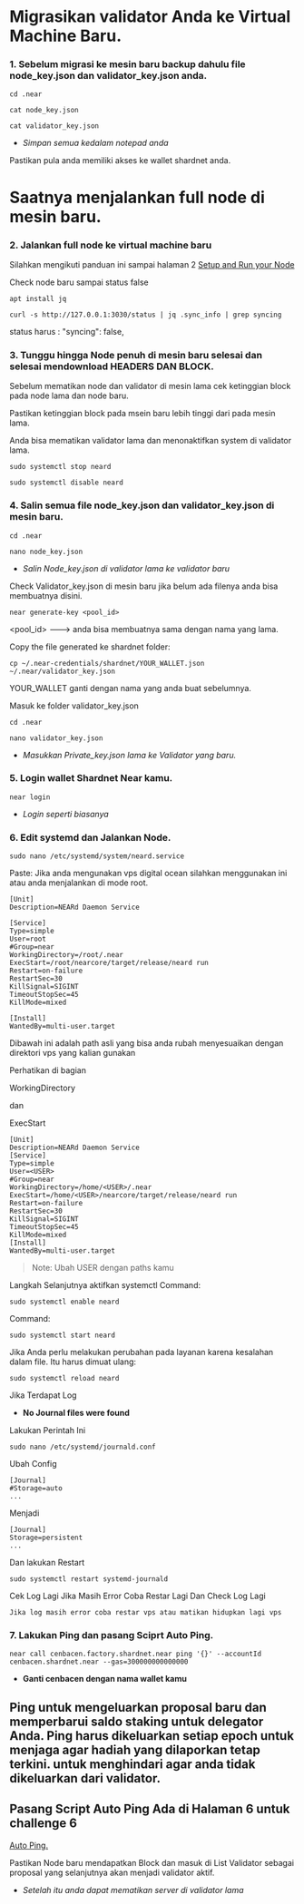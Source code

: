 # Migrasikan validator Anda ke Virtual Machine Baru.

### 1. Sebelum migrasi ke mesin baru backup dahulu file node_key.json dan validator_key.json anda.
````
cd .near
````
````
cat node_key.json
````
````
cat validator_key.json 
````
* *Simpan semua kedalam notepad anda*

Pastikan pula anda memiliki akses ke wallet shardnet anda.


# Saatnya menjalankan full node di mesin baru.

### 2. Jalankan full node ke virtual machine baru

Silahkan mengikuti panduan ini sampai halaman 2 [Setup and Run your Node](./Halaman_1.md)

Check node baru sampai status false
````
apt install jq
````
````
curl -s http://127.0.0.1:3030/status | jq .sync_info | grep syncing
````
status harus : "syncing": false,

### 3. Tunggu hingga Node penuh di mesin baru selesai dan selesai mendownload HEADERS DAN BLOCK.

Sebelum mematikan node dan validator di mesin lama cek ketinggian block pada node lama dan node baru.

Pastikan ketinggian block pada msein baru lebih tinggi dari pada mesin lama.

Anda bisa mematikan validator lama dan menonaktifkan system di validator lama.
````
sudo systemctl stop neard
````
````
sudo systemctl disable neard
````
### 4. Salin semua file node_key.json dan validator_key.json di mesin baru.
````
cd .near
````
````
nano node_key.json
````
* *Salin Node_key.json di validator lama ke validator baru*

Check Validator_key.json di mesin baru jika belum ada filenya anda bisa membuatnya disini.
````
near generate-key <pool_id>
````
<pool_id> ---> anda bisa membuatnya sama dengan nama yang lama.

Copy the file generated ke shardnet folder:
````
cp ~/.near-credentials/shardnet/YOUR_WALLET.json ~/.near/validator_key.json
````
YOUR_WALLET ganti dengan nama yang anda buat sebelumnya.

Masuk ke folder validator_key.json
````
cd .near
````
````
nano validator_key.json
````
* *Masukkan Private_key.json lama ke Validator yang baru.*

### 5. Login wallet Shardnet Near kamu.
````
near login
````
* *Login seperti biasanya*

### 6. Edit systemd dan Jalankan Node.

````
sudo nano /etc/systemd/system/neard.service
````
Paste:
Jika anda mengunakan vps digital ocean silahkan menggunakan ini atau anda menjalankan di mode root.
````
[Unit]
Description=NEARd Daemon Service

[Service]
Type=simple
User=root
#Group=near
WorkingDirectory=/root/.near
ExecStart=/root/nearcore/target/release/neard run
Restart=on-failure
RestartSec=30
KillSignal=SIGINT
TimeoutStopSec=45
KillMode=mixed

[Install]
WantedBy=multi-user.target
````
Dibawah ini adalah path asli yang bisa anda rubah menyesuaikan dengan direktori vps yang kalian gunakan

Perhatikan di bagian 

WorkingDirectory

dan

ExecStart
````
[Unit]
Description=NEARd Daemon Service
[Service]
Type=simple
User=<USER>
#Group=near
WorkingDirectory=/home/<USER>/.near
ExecStart=/home/<USER>/nearcore/target/release/neard run
Restart=on-failure
RestartSec=30
KillSignal=SIGINT
TimeoutStopSec=45
KillMode=mixed
[Install]
WantedBy=multi-user.target
````
> Note: Ubah USER dengan paths kamu

Langkah Selanjutnya aktifkan systemctl
Command:
````
sudo systemctl enable neard
````
Command:
````
sudo systemctl start neard
````
Jika Anda perlu melakukan perubahan pada layanan karena kesalahan dalam file. Itu harus dimuat ulang:
````
sudo systemctl reload neard
````

Jika Terdapat Log

* **No Journal files were found**

Lakukan Perintah Ini
````
sudo nano /etc/systemd/journald.conf
````
Ubah Config
````
[Journal]
#Storage=auto
...
````
Menjadi 
````
[Journal]
Storage=persistent
...
````
Dan lakukan Restart 
````
sudo systemctl restart systemd-journald
````
Cek Log Lagi Jika Masih Error Coba Restar Lagi Dan Check Log Lagi

`Jika log masih error coba restar vps atau matikan hidupkan lagi vps `

### 7. Lakukan Ping dan pasang Sciprt Auto Ping.
````
near call cenbacen.factory.shardnet.near ping '{}' --accountId cenbacen.shardnet.near --gas=300000000000000
````
* **Ganti cenbacen dengan nama wallet kamu**

## Ping untuk mengeluarkan proposal baru dan memperbarui saldo staking untuk delegator Anda. Ping harus dikeluarkan setiap epoch untuk menjaga agar hadiah yang dilaporkan tetap terkini. untuk menghindari agar anda tidak dikeluarkan dari validator.

## Pasang Script Auto Ping Ada di Halaman 6 untuk challenge 6
[Auto Ping.](./Halaman_6.md)

Pastikan Node baru mendapatkan Block dan masuk di List Validator sebagai proposal yang selanjutnya akan menjadi validator aktif.

* *Setelah itu anda dapat mematikan server di validator lama*
